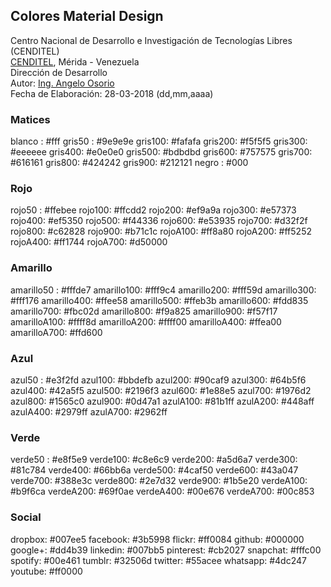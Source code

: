 ## Colores Material Design
Centro Nacional de Desarrollo e Investigación de Tecnologías Libres (CENDITEL) <br>
[CENDITEL](https://www.cenditel.gob.ve/), Mérida - Venezuela<br>
Dirección de Desarrollo<br>
Autor: [Ing. Angelo Osorio](https://twitter.com/Engel_PAIN)<br>
Fecha de Elaboración: 28-03-2018 (dd,mm,aaaa)

### Matices
blanco : #fff
gris50 : #9e9e9e
gris100: #fafafa
gris200: #f5f5f5
gris300: #eeeeee
gris400: #e0e0e0
gris500: #bdbdbd
gris600: #757575
gris700: #616161
gris800: #424242
gris900: #212121
negro  : #000

### Rojo
rojo50 :  #ffebee
rojo100:  #ffcdd2
rojo200:  #ef9a9a
rojo300:  #e57373
rojo400:  #ef5350
rojo500:  #f44336
rojo600:  #e53935
rojo700:  #d32f2f
rojo800:  #c62828
rojo900:  #b71c1c
rojoA100: #ff8a80
rojoA200: #ff5252
rojoA400: #ff1744
rojoA700: #d50000

### Amarillo
amarillo50 :  #fffde7
amarillo100:  #fff9c4
amarillo200:  #fff59d
amarillo300:  #fff176
amarillo400:  #ffee58
amarillo500:  #ffeb3b
amarillo600:  #fdd835
amarillo700:  #fbc02d
amarillo800:  #f9a825
amarillo900:  #f57f17
amarilloA100: #ffff8d
amarilloA200: #ffff00
amarilloA400: #ffea00
amarilloA700: #ffd600

### Azul
azul50 :  #e3f2fd
azul100:  #bbdefb
azul200:  #90caf9
azul300:  #64b5f6
azul400:  #42a5f5
azul500:  #2196f3
azul600:  #1e88e5
azul700:  #1976d2
azul800:  #1565c0
azul900:  #0d47a1
azulA100: #81b1ff
azulA200: #448aff
azulA400: #2979ff
azulA700: #2962ff

### Verde
verde50 :  #e8f5e9
verde100:  #c8e6c9
verde200:  #a5d6a7
verde300:  #81c784
verde400:  #66bb6a
verde500:  #4caf50
verde600:  #43a047
verde700:  #388e3c
verde800:  #2e7d32
verde900:  #1b5e20
verdeA100: #b9f6ca
verdeA200: #69f0ae
verdeA400: #00e676
verdeA700: #00c853

### Social
dropbox:   #007ee5
facebook:  #3b5998
flickr:    #ff0084
github:    #000000
google+:   #dd4b39
linkedin:  #007bb5
pinterest: #cb2027
snapchat:  #fffc00
spotify:   #00e461
tumblr:    #32506d
twitter:   #55acee
whatsapp:  #4dc247
youtube:   #ff0000